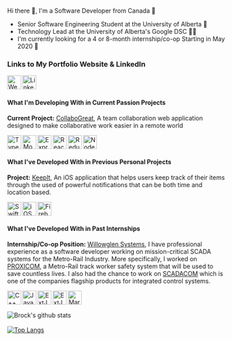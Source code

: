 Hi there 👋, I'm a Software Developer from Canada 🍁

* Senior Software Engineering Student at the University of Alberta 🐻
* Technology Lead at the University of Alberta's Google DSC 👨‍💻
* I'm currently looking for a 4 or 8-month internship/co-op Starting in May 2020 🏢

### Links to My Portfolio Website & LinkedIn
[<img align="left" alt="Website" width="32px" src="https://user-images.githubusercontent.com/39068407/98451595-7a472200-2104-11eb-8b67-aa7a8267555a.png" />](https://brockchelle.com)
[<img align="left" alt="LinkedIn" width="32px" src="https://user-images.githubusercontent.com/39068407/98451620-bd08fa00-2104-11eb-9470-ddd5add19e9f.png" />](https://linkedin.com/in/blchelle)
</br>
</br>

#### What I'm Developing With in Current Passion Projects
**Current Project:** [CollaboGreat](https://github.com/blchelle/collabogreat), A team collaboration web application designed to make collaborative work easier in a remote world 

[<img align="left" alt="Typescript" width="32px" src="https://user-images.githubusercontent.com/39068407/98451052-8a103780-20ff-11eb-8183-585332bd7b88.png" />](https://www.typescriptlang.org/)
[<img align="left" alt="MongoDB" width="32px" src="https://user-images.githubusercontent.com/39068407/98451105-0571e900-2100-11eb-9158-1507d020bdb9.png" />](https://www.mongodb.com//)
[<img align="left" alt="Express" width="32px" src="https://user-images.githubusercontent.com/39068407/98451161-71545180-2100-11eb-8cdd-793dbb1a1b24.png" />](https://expressjs.com/)
[<img align="left" alt="React" width="32px" src="https://user-images.githubusercontent.com/39068407/98451107-086cd980-2100-11eb-8835-8a9f30601688.png" />](https://reactjs.org/)
[<img align="left" alt="Redux" width="32px" src="https://user-images.githubusercontent.com/39068407/98451474-fd677880-2102-11eb-8696-59204f327612.png" />](https://redux.js.org/)
[<img align="left" alt="NodeJS" width="32px" src="https://user-images.githubusercontent.com/39068407/98451106-07d44300-2100-11eb-9fc0-efc24873aff8.png" />](https://nodejs.org/en/)
</br>
</br>

#### What I've Developed With in Previous Personal Projects
**Project:**  [KeepIt](https://github.com/blchelle/keepit), An iOS application that helps users keep track of their items through the used of powerful notifications that can be both time and location based.

[<img align="left" alt="Swift" width="32px" src="https://user-images.githubusercontent.com/39068407/98451311-bd53c600-2101-11eb-9198-7f0cfcaed3bc.png" />](https://developer.apple.com/swift/)
[<img align="left" alt="iOS" width="32px" src="https://user-images.githubusercontent.com/39068407/98451277-706fef80-2101-11eb-9fae-bc1feb826e6e.png" />](https://developer.apple.com/)
[<img align="left" alt="Firebase" width="32px" src="https://user-images.githubusercontent.com/39068407/98451350-fbe98080-2101-11eb-8638-29a1974543ed.png" />](https://firebase.google.com/)
</br>
</br>

#### What I've Developed With in Past Internships
**Internship/Co-op Position:** [Willowglen Systems](https://willowglensystems.com), I have professional experience as a software developer working on mission-critical SCADA systems for the Metro-Rail Industry. More specifically, I worked on [PROXICOM](https://willowglensystems.com/market-solutions/transportation/proxicom/), a Metro-Rail track worker safety system that will be used to save countless lives. I also had the chance to work on [SCADACOM](https://willowglensystems.com/market-solutions/transportation/scadacom/) which is one of the companies flagship products for integrated control systems.

[<img align="left" alt="C++" width="32px" src="https://user-images.githubusercontent.com/39068407/98450891-de1a1c80-20fd-11eb-9903-00dbdee99dc7.png" />](https://www.cplusplus.com/)
[<img align="left" alt="Javascript" width="32px" src="https://user-images.githubusercontent.com/39068407/98450957-9942b580-20fe-11eb-9387-823c8641cf4f.png" />](https://developer.mozilla.org/en-US/docs/Web/JavaScript)
[<img align="left" alt="ExtJS" width="32px" src="https://user-images.githubusercontent.com/39068407/98451011-2ede4500-20ff-11eb-9a3b-716da9e80612.png" />](https://www.sencha.com/products/extjs/)
[<img align="left" alt="ExtJS" width="32px" src="https://user-images.githubusercontent.com/39068407/98451184-a2348680-2100-11eb-9559-a0c237c01fbf.png" />](https://jquery.com/)
[<img align="left" alt="MariaDB" width="32px" src="https://user-images.githubusercontent.com/39068407/98451397-67335280-2102-11eb-881b-0511d50b49c0.png" />](https://mariadb.com/)
</br>
</br>

![Brock's github stats](https://github-readme-stats.vercel.app/api?username=blchelle&show_icons=true&hide=stars,contribs)\
<br/>
[![Top Langs](https://github-readme-stats.vercel.app/api/top-langs/?username=blchelle&layout=compact)](https://github.com/blchelle/github-readme-stats)

